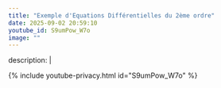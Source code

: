 ```yaml
---
title: "Exemple d'Equations Différentielles du 2ème ordre"
date: 2025-09-02 20:59:10 
youtube_id: S9umPow_W7o
image: ""
---
```

description: |
  
{% include youtube-privacy.html id="S9umPow_W7o" %}
